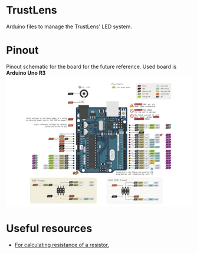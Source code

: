 # TrustLens 
Arduino files to manage the TrustLens' LED system.
# Pinout
Pinout schematic for the board for the future reference. Used board is **Arduino Uno R3**
![Pinout](graphics/pinout.png)
# Useful resources
- [For calculating resistance of a resistor.](https://www.digikey.co.uk/en/resources/conversion-calculators/conversion-calculator-resistor-color-code-4-band)